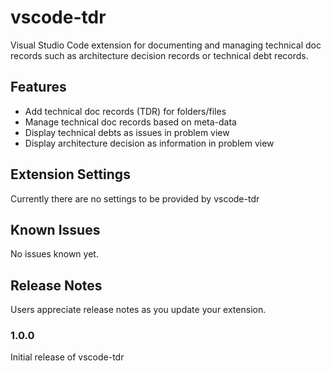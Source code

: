 # vscode-tdr

Visual Studio Code extension for documenting and managing technical doc records such as architecture decision records or technical debt records.

## Features

* Add technical doc records (TDR) for folders/files
* Manage technical doc records based on meta-data
* Display technical debts as issues in problem view
* Display architecture decision as information in problem view

## Extension Settings

Currently there are no settings to be provided by vscode-tdr

## Known Issues

No issues known yet.

## Release Notes

Users appreciate release notes as you update your extension.

### 1.0.0

Initial release of vscode-tdr
